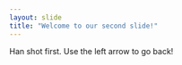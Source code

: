 ```yaml
---
layout: slide
title: "Welcome to our second slide!"
---
```

Han shot first.
Use the left arrow to go back!
